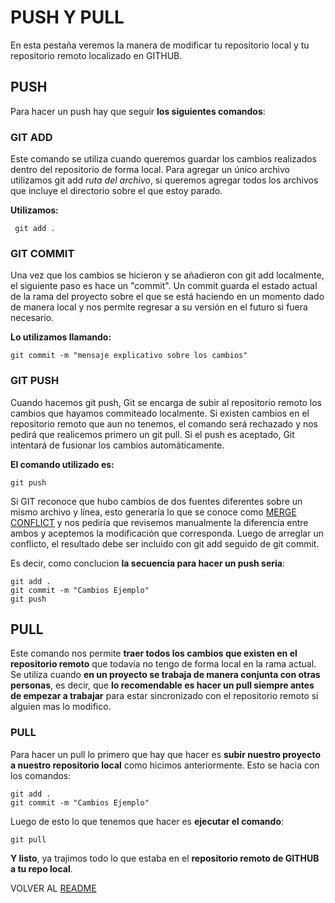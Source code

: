 # PUSH Y PULL

En esta pestaña veremos la manera de modificar tu repositorio local y tu repositorio remoto localizado en GITHUB. 

## PUSH

Para hacer un push hay que seguir **los siguientes comandos**:

### GIT ADD

Este comando se utiliza cuando queremos guardar los cambios realizados dentro del repositorio de forma local.
Para agregar un único archivo utilizamos git add *ruta del archivo*, si queremos agregar todos los archivos que incluye el directorio sobre el que estoy parado.

**Utilizamos:**

` git add .`

### GIT COMMIT
Una vez que los cambios se hicieron y se añadieron con git add localmente, el siguiente paso es hace un "commit". Un commit guarda el estado actual de la rama del proyecto sobre el que se está haciendo en un momento dado de manera local y nos permite regresar a su versión en el futuro si fuera necesario.

**Lo utilizamos llamando:**

`git commit -m "mensaje explicativo sobre los cambios"`

### GIT PUSH

Cuando hacemos git push, Git se encarga de subir al repositorio remoto los cambios que hayamos commiteado localmente. Si existen cambios en el repositorio remoto que aun no tenemos, el comando será rechazado y nos pedirá que realicemos primero un git pull.
Si el push es aceptado, Git intentará de fusionar los cambios automáticamente.

**El comando utilizado es:**

`git push`

Si GIT reconoce que hubo cambios de dos fuentes diferentes sobre un mismo archivo y línea, esto generaría lo que se conoce como [MERGE CONFLICT](MERGECONFLICT.md) y nos pediría que revisemos manualmente la diferencia entre ambos y aceptemos la modificación que corresponda. Luego de arreglar un conflicto, el resultado debe ser incluido con git add seguido de git commit.

Es decir, como conclucion **la secuencia para hacer un push seria**:

```
git add .
git commit -m "Cambios Ejemplo"
git push
```

## PULL

Este comando nos permite **traer todos los cambios que existen en el repositorio remoto** que todavía no tengo de forma local en la rama actual. Se utiliza cuando **en un proyecto se trabaja de manera conjunta con otras personas**, es decir, que **lo recomendable es hacer un pull siempre antes de empezar a trabajar** para estar sincronizado con el repositorio remoto si alguien mas lo modifico.

### PULL

Para hacer un pull lo primero que hay que hacer es **subir nuestro proyecto a nuestro repositorio local** como hicimos anteriormente. Esto se hacia con los comandos:

```
git add .
git commit -m "Cambios Ejemplo"
```

Luego de esto lo que tenemos que hacer es **ejecutar el comando**:

`git pull`

**Y listo**, ya trajimos todo lo que estaba en el **repositorio remoto de GITHUB a tu repo local**.

VOLVER AL [README](README.md#indice)